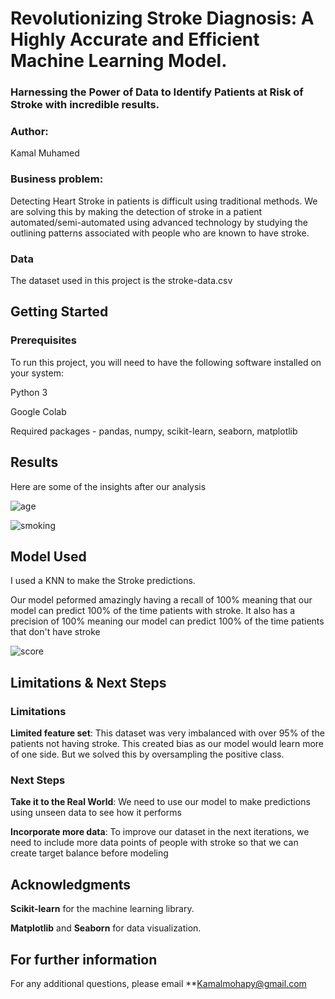 # Revolutionizing Stroke Diagnosis: A Highly Accurate and Efficient Machine Learning Model.

### Harnessing the Power of Data to Identify Patients at Risk of Stroke with incredible results.

### Author: 
Kamal Muhamed

### Business problem:
Detecting Heart Stroke in patients is difficult using traditional methods. We are solving this by making the detection of stroke in a patient automated/semi-automated using advanced technology by studying the outlining patterns associated with people who are known to have stroke. 

### Data
The dataset used in this project is the stroke-data.csv

## Getting Started
### Prerequisites
To run this project, you will need to have the following software installed on your system:

Python 3

Google Colab

Required packages - pandas, numpy, scikit-learn, seaborn, matplotlib

## Results
Here are some of the insights after our analysis

![age](https://user-images.githubusercontent.com/103885606/232896533-f91f52ec-f643-4d56-a806-6bf7bdc7643b.png)

![smoking](https://user-images.githubusercontent.com/103885606/232896581-ad47af23-e461-4c84-9538-c9a3a5d4f285.png)


## Model Used 
I used a KNN to make the Stroke predictions.

Our model peformed amazingly having a recall of 100% meaning that our model can predict 100% of the time patients with stroke. It also has a precision of 100%
meaning our model can predict 100% of the time patients that don't have stroke

![score](https://user-images.githubusercontent.com/103885606/232896745-f6c6d51d-197b-460f-84fb-dc2b508e2d3c.JPG)

## Limitations & Next Steps

### Limitations

**Limited feature set**: This dataset was very imbalanced with over 95% of the patients not having stroke. This created bias as our model would learn more of one side. But we solved this by oversampling the positive class.

### Next Steps
**Take it to the Real World**: We need to use our model to make predictions using unseen data to see how it performs

**Incorporate more data**: To improve our dataset in the next iterations, we need to include more data points of people with stroke so that we can create target balance before modeling

## Acknowledgments
**Scikit-learn** for the machine learning library.

**Matplotlib** and **Seaborn** for data visualization.


## For further information
For any additional questions, please email **Kamalmohapy@gmail.com

